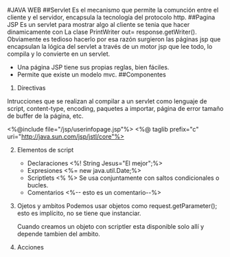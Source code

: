 #JAVA WEB
##Servlet
Es el mecanismo que permite la comunción entre el cliente y el servidor, encapsula la tecnología del protocolo http.
##Pagina JSP
Es un servlet para mostrar algo al cliente se tenia que hacer dinamicamente con La clase PrintWriter out= response.getWriter(). Obviamente es tedioso hacerlo por esa razón surgieron las páginas jsp que encapsulan la lógica del servlet a través de un motor jsp que lee todo, lo compila y lo convierte en un servlet.
* Una página JSP tiene sus propias reglas, bien fáciles.
* Permite que existe un modelo mvc.
##Componentes
1. Directivas

Intrucciones que se realizan al compilar a un servlet como  lenguaje de script, content-type, encoding, paquetes a importar, página de error tamaño de buffer de la página, etc.

<%@include file="/jsp/userinfopage.jsp"%>
<%@ taglib prefix="c" uri="http://java.sun.com/jsp/jstl/core"%>

2. Elementos de script

	- Declaraciones <%! String Jesus="El mejor";%>
	- Expresiones <%= new java.util.Date;%>
	- Scriptlets <% %> 
		Se usa conjuntamente con saltos condicionales o bucles.
	- Comentarios <%-- esto es un comentario--%>

3. Ojetos y ambitos
	Podemos usar objetos como request.getParameter(); esto es implícito, no se tiene que instanciar.

	Cuando creamos un objeto con scriptler esta disponible solo allí y depende tambien del ambito.

4. Acciones